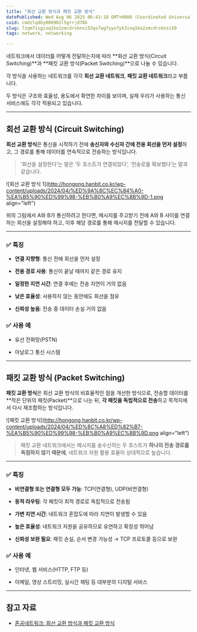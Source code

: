 ```yaml
---
title: "회선 교환 방식과 패킷 교환 방식"
datePublished: Wed Aug 06 2025 06:43:18 GMT+0000 (Coordinated Universal Time)
cuid: cmdzlqdby000902l5grrjd78k
slug: 7zqm7isgioq1ko2zmcdrsknsi53qs7wg7yyo7yk3ioq1ko2zmcdrsknsi50
tags: network, networking

---
```


네트워크에서 데이터를 어떻게 전달하는지에 따라 **회선 교환 방식(Circuit Switching)**과 **패킷 교환 방식(Packet Switching)**으로 나눌 수 있습니다.

각 방식을 사용하는 네트워크를 각각 **회선 교환 네트워크**, **패킷 교환 네트워크**라고 부릅니다.

두 방식은 구조와 효율성, 용도에서 확연한 차이를 보이며, 실제 우리가 사용하는 통신 서비스에도 각각 적용되고 있습니다.

---

## 회선 교환 방식 (Circuit Switching)

**회선 교환 방식**은 통신을 시작하기 전에 **송신자와 수신자 간에 전용 회선을 먼저 설정**하고, 그 경로를 통해 데이터를 연속적으로 전송하는 방식입니다.

> ‘회선을 설정한다’는 말은 ‘두 호스트가 연결되었다’, ‘전송로를 확보했다’는 말과 같습니다.

![회선 교환 방식 1](http://hongong.hanbit.co.kr/wp-content/uploads/2024/04/%ED%9A%8C%EC%84%A0-%EA%B5%90%ED%99%98-%EB%B0%A9%EC%8B%9D-1.png align="left")

위의 그림에서 A와 B가 통신하려고 한다면, 메시지를 주고받기 전에 A와 B 사이를 연결하는 회선을 설정해야 하고, 이후 해당 경로를 통해 메시지를 전달할 수 있습니다.

---

### ✅ 특징

* **연결 지향형**: 통신 전에 회선을 먼저 설정
    
* **전용 경로 사용**: 통신이 끝날 때까지 같은 경로 유지
    
* **일정한 지연 시간**: 연결 후에는 전송 지연이 거의 없음
    
* **낮은 효율성**: 사용하지 않는 동안에도 회선을 점유
    
* **신뢰성 높음**: 전송 중 데이터 손실 거의 없음
    

### ✅ 사용 예

* 유선 전화망(PSTN)
    
* 아날로그 통신 시스템
    

---

## 패킷 교환 방식 (Packet Switching)

**패킷 교환 방식**은 회선 교환 방식의 비효율적인 점을 개선한 방식으로, 전송할 데이터를 **작은 단위의 패킷(Packet)**으로 나눈 뒤, **각 패킷을 독립적으로 전송**하고 목적지에서 다시 재조합하는 방식입니다.

![패킷 교환 방식](http://hongong.hanbit.co.kr/wp-content/uploads/2024/04/%ED%8C%A8%ED%82%B7-%EA%B5%90%ED%99%98-%EB%B0%A9%EC%8B%9D.png align="left")

> 패킷 교환 네트워크에서는 메시지를 송수신하는 두 호스트가 **하나의 전송 경로를 독점하지 않기 때문에**, 네트워크 자원 활용 효율이 상대적으로 높습니다.

---

### ✅ 특징

* **비연결형 또는 연결형 모두 가능**: TCP(연결형), UDP(비연결형)
    
* **동적 라우팅**: 각 패킷이 최적 경로로 독립적으로 전송됨
    
* **가변 지연 시간**: 네트워크 혼잡도에 따라 지연이 발생할 수 있음
    
* **높은 효율성**: 네트워크 자원을 공유하므로 유연하고 확장성 뛰어남
    
* **신뢰성 보완 필요**: 패킷 손실, 순서 변경 가능성 → TCP 프로토콜 등으로 보완
    

### ✅ 사용 예

* 인터넷, 웹 서비스(HTTP, FTP 등)
    
* 이메일, 영상 스트리밍, 실시간 채팅 등 대부분의 디지털 서비스
    

---

## 참고 자료

* [혼공네트워크: 회선 교환 방식과 패킷 교환 방식](https://hongong.hanbit.co.kr/network-%ED%9A%8C%EC%84%A0-%EA%B5%90%ED%99%98-%EB%B0%A9%EC%8B%9D%EA%B3%BC-%ED%8C%A8%ED%82%B7-%EA%B5%90%ED%99%98-%EB%B0%A9%EC%8B%9D/)